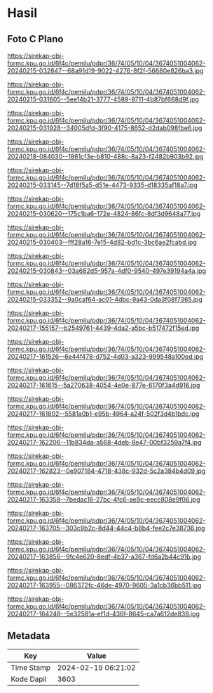 # Hasil

## Foto C Plano

https://sirekap-obj-formc.kpu.go.id/6f4c/pemilu/pdpr/36/74/05/10/04/3674051004062-20240215-032847--68a91d19-9022-4276-8f2f-56680e826ba3.jpg

https://sirekap-obj-formc.kpu.go.id/6f4c/pemilu/pdpr/36/74/05/10/04/3674051004062-20240215-031605--5ee14b21-3777-4589-9711-4b87bf668d9f.jpg

https://sirekap-obj-formc.kpu.go.id/6f4c/pemilu/pdpr/36/74/05/10/04/3674051004062-20240215-031928--34005dfd-3f90-4175-8652-d2dab098fbe6.jpg

https://sirekap-obj-formc.kpu.go.id/6f4c/pemilu/pdpr/36/74/05/10/04/3674051004062-20240218-084030--1861cf3e-b810-488c-8a23-f2482b903b92.jpg

https://sirekap-obj-formc.kpu.go.id/6f4c/pemilu/pdpr/36/74/05/10/04/3674051004062-20240215-033145--7d18f5a5-d51e-4473-9335-d18335af18a7.jpg

https://sirekap-obj-formc.kpu.go.id/6f4c/pemilu/pdpr/36/74/05/10/04/3674051004062-20240215-030620--175c1ba6-172e-4824-86fc-8df3d9648a77.jpg

https://sirekap-obj-formc.kpu.go.id/6f4c/pemilu/pdpr/36/74/05/10/04/3674051004062-20240215-030403--fff28a16-7e15-4d82-bd1c-3bc6ae2fcabd.jpg

https://sirekap-obj-formc.kpu.go.id/6f4c/pemilu/pdpr/36/74/05/10/04/3674051004062-20240215-030843--03a682d5-957a-4df0-9540-497e39194a4a.jpg

https://sirekap-obj-formc.kpu.go.id/6f4c/pemilu/pdpr/36/74/05/10/04/3674051004062-20240215-033352--9a0caf64-ac01-4dbc-9a43-0da3f08f7365.jpg

https://sirekap-obj-formc.kpu.go.id/6f4c/pemilu/pdpr/36/74/05/10/04/3674051004062-20240217-155157--b2549761-4439-4da2-a5bc-b517472f15ed.jpg

https://sirekap-obj-formc.kpu.go.id/6f4c/pemilu/pdpr/36/74/05/10/04/3674051004062-20240217-161526--6e44f478-d752-4d03-a323-999548a100ed.jpg

https://sirekap-obj-formc.kpu.go.id/6f4c/pemilu/pdpr/36/74/05/10/04/3674051004062-20240217-161615--5a270638-4054-4e0e-877e-6170f3a4d916.jpg

https://sirekap-obj-formc.kpu.go.id/6f4c/pemilu/pdpr/36/74/05/10/04/3674051004062-20240217-161802--5581a0b1-e95b-4964-a24f-502f3d4b1bdc.jpg

https://sirekap-obj-formc.kpu.go.id/6f4c/pemilu/pdpr/36/74/05/10/04/3674051004062-20240217-162206--11b834da-a568-4deb-8e47-00bf3259a7f4.jpg

https://sirekap-obj-formc.kpu.go.id/6f4c/pemilu/pdpr/36/74/05/10/04/3674051004062-20240217-162823--0e907184-4718-438c-932d-5c2a384b4d09.jpg

https://sirekap-obj-formc.kpu.go.id/6f4c/pemilu/pdpr/36/74/05/10/04/3674051004062-20240217-163358--7bedac16-27bc-4fc6-ae9c-eecc808e9f06.jpg

https://sirekap-obj-formc.kpu.go.id/6f4c/pemilu/pdpr/36/74/05/10/04/3674051004062-20240217-163705--303c9b2c-8d44-44c4-b8b4-fee2c7e38736.jpg

https://sirekap-obj-formc.kpu.go.id/6f4c/pemilu/pdpr/36/74/05/10/04/3674051004062-20240217-163856--9fc4e620-8edf-4b37-a367-fd6a2b44c91b.jpg

https://sirekap-obj-formc.kpu.go.id/6f4c/pemilu/pdpr/36/74/05/10/04/3674051004062-20240217-163955--086372fc-46de-4970-9605-3a1cb36bb511.jpg

https://sirekap-obj-formc.kpu.go.id/6f4c/pemilu/pdpr/36/74/05/10/04/3674051004062-20240217-164248--5e32581a-ef1d-436f-8645-ca7a612de839.jpg


## Metadata

| Key        | Value               |
| ---------- | ------------------- |
| Time Stamp | 2024-02-19 06:21:02 |
| Kode Dapil | 3603                |




